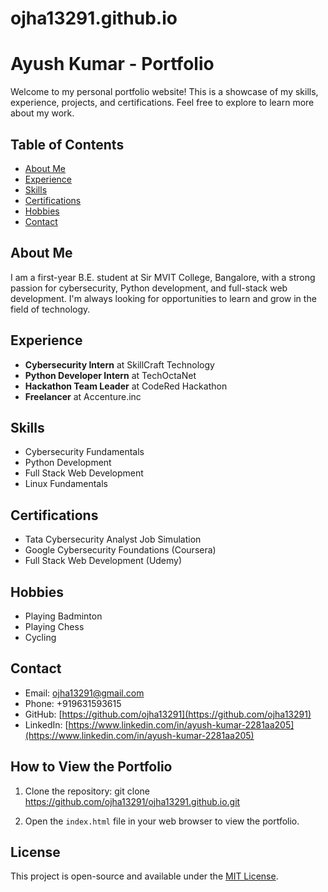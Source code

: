 # ojha13291.github.io

# Ayush Kumar - Portfolio

Welcome to my personal portfolio website! This is a showcase of my skills, experience, projects, and certifications. Feel free to explore to learn more about my work.

## Table of Contents

- [About Me](#about-me)
- [Experience](#experience)
- [Skills](#skills)
- [Certifications](#certifications)
- [Hobbies](#hobbies)
- [Contact](#contact)

## About Me

I am a first-year B.E. student at Sir MVIT College, Bangalore, with a strong passion for cybersecurity, Python development, and full-stack web development. I'm always looking for opportunities to learn and grow in the field of technology.

## Experience

- **Cybersecurity Intern** at SkillCraft Technology
- **Python Developer Intern** at TechOctaNet
- **Hackathon Team Leader** at CodeRed Hackathon
- **Freelancer** at Accenture.inc

## Skills

- Cybersecurity Fundamentals
- Python Development
- Full Stack Web Development
- Linux Fundamentals

## Certifications

- Tata Cybersecurity Analyst Job Simulation
- Google Cybersecurity Foundations (Coursera)
- Full Stack Web Development (Udemy)

## Hobbies

- Playing Badminton
- Playing Chess
- Cycling

## Contact

- Email: [ojha13291@gmail.com](mailto:ojha13291@gmail.com)
- Phone: +919631593615
- GitHub: [https://github.com/ojha13291](https://github.com/ojha13291)
- LinkedIn: [https://www.linkedin.com/in/ayush-kumar-2281aa205](https://www.linkedin.com/in/ayush-kumar-2281aa205)

## How to View the Portfolio

1. Clone the repository:
git clone https://github.com/ojha13291/ojha13291.github.io.git


2. Open the `index.html` file in your web browser to view the portfolio.

## License

This project is open-source and available under the [MIT License](LICENSE).
